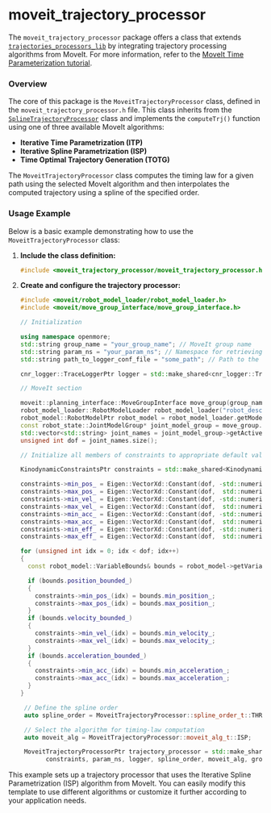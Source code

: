 # moveit_trajectory_processor

The `moveit_trajectory_processor` package offers a class that extends [`trajectories_processors_lib`](https://github.com/JRL-CARI-CNR-UNIBS/trajectories_processors_lib.git) by integrating trajectory processing algorithms from MoveIt. For more information, refer to the [MoveIt Time Parameterization tutorial](https://moveit.github.io/moveit_tutorials/doc/time_parameterization/time_parameterization_tutorial.html).

### Overview

The core of this package is the `MoveitTrajectoryProcessor` class, defined in the `moveit_trajectory_processor.h` file. This class inherits from the [`SplineTrajectoryProcessor`](https://github.com/JRL-CARI-CNR-UNIBS/trajectories_processors_lib/blob/master/include/openmore/trajectories_processors/spline_trajectory_processor.h) class and implements the `computeTrj()` function using one of three available MoveIt algorithms:

- **Iterative Time Parametrization (ITP)**
- **Iterative Spline Parametrization (ISP)**
- **Time Optimal Trajectory Generation (TOTG)**

The `MoveitTrajectoryProcessor` class computes the timing law for a given path using the selected MoveIt algorithm and then interpolates the computed trajectory using a spline of the specified order.

### Usage Example

Below is a basic example demonstrating how to use the `MoveitTrajectoryProcessor` class:

1. **Include the class definition:**
   ```cpp
   #include <moveit_trajectory_processor/moveit_trajectory_processor.h>
   ```

2. **Create and configure the trajectory processor:**
   ```cpp
   #include <moveit/robot_model_loader/robot_model_loader.h>
   #include <moveit/move_group_interface/move_group_interface.h>

   // Initialization

   using namespace openmore;
   std::string group_name = "your_group_name"; // MoveIt group name
   std::string param_ns = "your_param_ns"; // Namespace for retrieving parameters via the cnr_param library
   std::string path_to_logger_conf_file = "some_path"; // Path to the cnr_logger configuration file

   cnr_logger::TraceLoggerPtr logger = std::make_shared<cnr_logger::TraceLogger>("logger_example", path_to_logger_conf_file);

   // MoveIt section

   moveit::planning_interface::MoveGroupInterface move_group(group_name);
   robot_model_loader::RobotModelLoader robot_model_loader("robot_description");
   robot_model::RobotModelPtr robot_model = robot_model_loader.getModel();
   const robot_state::JointModelGroup* joint_model_group = move_group.getCurrentState()->getJointModelGroup(group_name);
   std::vector<std::string> joint_names = joint_model_group->getActiveJointModelNames();
   unsigned int dof = joint_names.size();

   // Initialize all members of constraints to appropriate default values
   
   KinodynamicConstraintsPtr constraints = std::make_shared<KinodynamicConstraints>();

   constraints->min_pos_ = Eigen::VectorXd::Constant(dof, -std::numeric_limits<double>::infinity());
   constraints->max_pos_ = Eigen::VectorXd::Constant(dof,  std::numeric_limits<double>::infinity());
   constraints->min_vel_ = Eigen::VectorXd::Constant(dof, -std::numeric_limits<double>::infinity());
   constraints->max_vel_ = Eigen::VectorXd::Constant(dof,  std::numeric_limits<double>::infinity());
   constraints->min_acc_ = Eigen::VectorXd::Constant(dof, -std::numeric_limits<double>::infinity());
   constraints->max_acc_ = Eigen::VectorXd::Constant(dof,  std::numeric_limits<double>::infinity());
   constraints->min_eff_ = Eigen::VectorXd::Constant(dof, -std::numeric_limits<double>::infinity());
   constraints->max_eff_ = Eigen::VectorXd::Constant(dof,  std::numeric_limits<double>::infinity());

   for (unsigned int idx = 0; idx < dof; idx++)
   {
     const robot_model::VariableBounds& bounds = robot_model->getVariableBounds(joint_names.at(idx));

     if (bounds.position_bounded_)
     {
       constraints->min_pos_(idx) = bounds.min_position_;
       constraints->max_pos_(idx) = bounds.max_position_;
     }
     if (bounds.velocity_bounded_)
     {
       constraints->min_vel_(idx) = bounds.min_velocity_;
       constraints->max_vel_(idx) = bounds.max_velocity_;
     }
     if (bounds.acceleration_bounded_)
     {
       constraints->min_acc_(idx) = bounds.min_acceleration_;
       constraints->max_acc_(idx) = bounds.max_acceleration_;
     }
   }

    // Define the spline order
    auto spline_order = MoveitTrajectoryProcessor::spline_order_t::THREE;

    // Select the algorithm for timing-law computation
    auto moveit_alg = MoveitTrajectoryProcessor::moveit_alg_t::ISP;

    MoveitTrajectoryProcessorPtr trajectory_processor = std::make_shared<MoveitTrajectoryProcessor>(
          constraints, param_ns, logger, spline_order, moveit_alg, group_name, robot_model);
   ```

This example sets up a trajectory processor that uses the Iterative Spline Parametrization (ISP) algorithm from MoveIt. You can easily modify this template to use different algorithms or customize it further according to your application needs.
